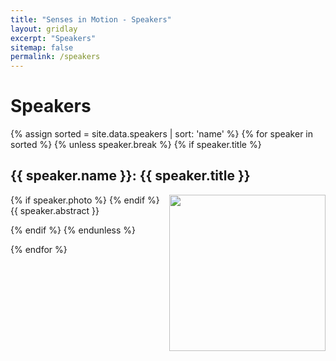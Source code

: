 ```yaml
---
title: "Senses in Motion - Speakers"
layout: gridlay
excerpt: "Speakers"
sitemap: false
permalink: /speakers
---
```


# Speakers

<div class="row">
  {% assign sorted = site.data.speakers | sort: 'name'  %}
  {% for speaker in sorted %}
  {% unless speaker.break %}
  {% if speaker.title %}
  <div class="col-sm-12" id="{{ speaker.name }}">
  <h2>
  {{ speaker.name }}: {{ speaker.title }}
  </h2>
  <p>
  {% if speaker.photo %}
  <img src="{{ site.url }}{{ site.baseurl }}/images/speakers/{{ speaker.photo }}" style="width: 250px; float: right">
  {% endif %}
  {{ speaker.abstract }}
  </p>
  </div>
  {% endif %}
  {% endunless %}

{% endfor %}

</div>
